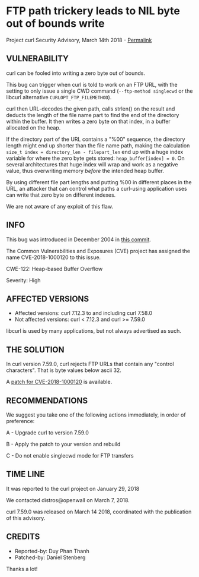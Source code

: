 FTP path trickery leads to NIL byte out of bounds write
=======================================================

Project curl Security Advisory, March 14th 2018 -
[Permalink](https://curl.se/docs/CVE-2018-1000120.html)

VULNERABILITY
-------------

curl can be fooled into writing a zero byte out of bounds.

This bug can trigger when curl is told to work on an FTP URL, with the setting
to only issue a single CWD command (`--ftp-method singlecwd` or the libcurl
alternative `CURLOPT_FTP_FILEMETHOD`).

curl then URL-decodes the given path, calls strlen() on the result and deducts
the length of the file name part to find the end of the directory within the
buffer. It then writes a zero byte on that index, in a buffer allocated on the
heap.

If the directory part of the URL contains a "%00" sequence, the directory
length might end up shorter than the file name path, making the calculation
`size_t index = directory_len - filepart_len` end up with a huge index
variable for where the zero byte gets stored: `heap_buffer[index] = 0`. On
several architectures that huge index will wrap and work as a negative value,
thus overwriting memory *before* the intended heap buffer.

By using different file part lengths and putting %00 in different places in
the URL, an attacker that can control what paths a curl-using application uses
can write that zero byte on different indexes.

We are not aware of any exploit of this flaw.

INFO
----

This bug was introduced in December 2004 in [this
commit](https://github.com/curl/curl/commit/6e1e9caa32da0995).

The Common Vulnerabilities and Exposures (CVE) project has assigned the name
CVE-2018-1000120 to this issue.

CWE-122: Heap-based Buffer Overflow

Severity: High

AFFECTED VERSIONS
-----------------

- Affected versions: curl 7.12.3 to and including curl 7.58.0
- Not affected versions: curl < 7.12.3 and curl >= 7.59.0

libcurl is used by many applications, but not always advertised as such.

THE SOLUTION
------------

In curl version 7.59.0, curl rejects FTP URLs that contain any "control
characters". That is byte values below ascii 32.

A [patch for CVE-2018-1000120](https://curl.se/CVE-2018-1000120.patch) is available.

RECOMMENDATIONS
---------------

We suggest you take one of the following actions immediately, in order of
preference:

 A - Upgrade curl to version 7.59.0

 B - Apply the patch to your version and rebuild

 C - Do not enable singlecwd mode for FTP transfers

TIME LINE
---------

It was reported to the curl project on January 29, 2018

We contacted distros@openwall on March 7, 2018.

curl 7.59.0 was released on March 14 2018, coordinated with the publication
of this advisory.

CREDITS
-------

- Reported-by: Duy Phan Thanh
- Patched-by: Daniel Stenberg

Thanks a lot!
